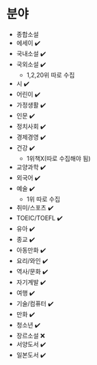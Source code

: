 # 분야

- 종합소설
- 에세이 ✔️
- 국내소설 ✔️
- 국외소설 ✔️
  - 1,2,20위 따로 수집
- 시 ✔️
- 어린이 ✔️
- 가정생활 ✔️
- 인문 ✔️
- 정치사회 ✔️
- 경제경영 ✔️
- 건강 ✔️
  - 1위책X(따로 수집해야 됨)
- 교양과학 ✔️
- 외국어 ✔️
- 예술 ✔️
  - 1위 따로 수집
- 취미/스포츠 ✔️
- TOEIC/TOEFL ✔️
- 유아 ✔️
- 종교 ✔️
- 아동만화 ✔️
- 요리/와인 ✔️
- 역사/문화 ✔️
- 자기계발 ✔️
- 여행 ✔️
- 기술/컴퓨터 ✔️
- 만화 ✔️
- 청소년 ✔️
- 장르소설 ❌
- 서양도서 ✔️
- 일본도서 ✔️
